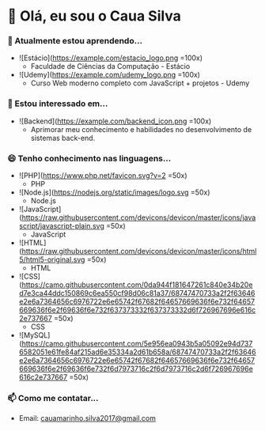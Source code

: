 # 👋 Olá, eu sou o Caua Silva

### 🌱 Atualmente estou aprendendo...
- ![Estácio](https://example.com/estacio_logo.png =100x) 
  - Faculdade de Ciências da Computação - Estácio
- ![Udemy](https://example.com/udemy_logo.png =100x)
  - Curso Web moderno completo com JavaScript + projetos - Udemy

### 👀 Estou interessado em...
- ![Backend](https://example.com/backend_icon.png =100x)
  - Aprimorar meu conhecimento e habilidades no desenvolvimento de sistemas back-end.

### 😄 Tenho conhecimento nas linguagens...
- ![PHP](https://www.php.net/favicon.svg?v=2 =50x) 
  - PHP
- ![Node.js](https://nodejs.org/static/images/logo.svg =50x)
  - Node.js
- ![JavaScript](https://raw.githubusercontent.com/devicons/devicon/master/icons/javascript/javascript-plain.svg =50x)
  - JavaScript
- ![HTML](https://raw.githubusercontent.com/devicons/devicon/master/icons/html5/html5-original.svg =50x)
  - HTML
- ![CSS](https://camo.githubusercontent.com/0da944f181647261c840e34b20ed7e3ca44ddc150869c6ea550cf98d06c81a37/68747470733a2f2f63646e2e6a7364656c6976722e6e65742f67682f64657669636f6e732f64657669636f6e2f69636f6e732f637373332f637373332d6f726967696e616c2e737667 =50x)
  - CSS
- ![MySQL](https://camo.githubusercontent.com/5e956ea0943b5a05092e94d7376582051e61fe84af215ad6e35334a2d61b658a/68747470733a2f2f63646e2e6a7364656c6976722e6e65742f67682f64657669636f6e732f64657669636f6e2f69636f6e732f6d7973716c2f6d7973716c2d6f726967696e616c2e737667 =50x)

### 📫 Como me contatar...
- Email: cauamarinho.silva2017@gmail.com
